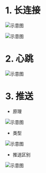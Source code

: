 # 1. 长连接
![示意图](http://upload-images.jianshu.io/upload_images/944365-114c88462ef03caa.png?imageMogr2/auto-orient/strip%7CimageView2/2/w/1240)


![示意图](http://upload-images.jianshu.io/upload_images/944365-184c2ffcf54f4f0e.png?imageMogr2/auto-orient/strip%7CimageView2/2/w/1240)

# 2. 心跳
![示意图](http://upload-images.jianshu.io/upload_images/944365-d24c26ca70551fe9.png?imageMogr2/auto-orient/strip%7CimageView2/2/w/1240)

# 3. 推送

- 原理

![示意图](http://upload-images.jianshu.io/upload_images/944365-6f4aa323efd693a5.png?imageMogr2/auto-orient/strip%7CimageView2/2/w/1240)


- 类型

![示意图](https://upload-images.jianshu.io/upload_images/944365-3787da593a2f61b0.png?imageMogr2/auto-orient/strip%7CimageView2/2/w/1240)


- 推送区别

![示意图](http://upload-images.jianshu.io/upload_images/944365-db99061ccdba471a.png?imageMogr2/auto-orient/strip%7CimageView2/2/w/1240)